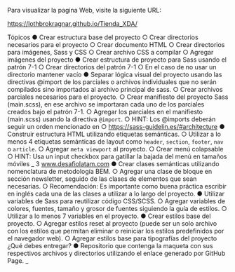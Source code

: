 Para visualizar la pagina Web, visite la siguiente URL:

https://lothbrokragnar.github.io/Tienda_XDA/

Tópicos
● Crear estructura base del proyecto
○ Crear directorios necesarios para el proyecto
○ Crear documento HTML
○ Crear directorios para imágenes, Sass y CSS
○ Crear archivo CSS a compilar
○ Agregar imágenes del proyecto
● Crear estructura de proyecto para Sass usando el patrón 7-1
○ Crear directorios del patrón 7-1
○ En el caso de no usar un directorio mantener vacío
● Separar lógica visual del proyecto usando las directivas @import de los parciales o
archivos individuales que no serán compilados sino importados al archivo principal
de sass.
○ Crear archivos parciales necesarios para el proyecto.
○ Crear manifiesto del proyecto Sass (main.scss), en ese archivo se importaran
cada uno de los parciales creados bajo el patrón 7-1.
○ Agregar los parciales en el manifiesto (main.scss) usando la directiva
`@import`.
○ HINT: Los @imports deberán seguir un orden mencionado en
○ https://sass-guidelin.es/#architecture
● Construir estructura HTML utilizando etiquetas semánticas.
○ Utilizar a lo menos 4 etiquetas semánticas de layout como `header`, `section`,
`footer`, `nav` o `article`.
○ Agregar `meta viewport` al proyecto.
○ Crear menú colapsable
○ HINT: Usa un input checkbox para gatillar la bajada del menú en tamaños
móviles
_ 3
www.desafiolatam.com
● Crear clases semánticas utilizando nomenclatura de metodología BEM.
○ Agregar una clase de bloque en sección newsletter, seguido de las clases de
elementos que sean necesarias.
○ Recomendación: Es importante como buena práctica escribir en inglés cada
una de las clases a utilizar a lo largo del proyecto.
● Utilizar variables de Sass para reutilizar código CSS/SCSS.
○ Agregar variables de colores, fuentes, tamaño y grosor de fuentes siguiendo
la guía de estilos.
○ Utilizar a lo menos 7 variables en el proyecto.
● Crear estilos base del proyecto.
○ Agregar estilos reset al proyecto (puede ser un solo archivo con los estilos
que permitan eliminar o reiniciar los estilos predefinidos por el navegador
web).
○ Agregar estilos base para tipografías del proyecto
¿Qué debes entregar?
● Repositorio que contenga la maqueta con sus respectivos archivos y directorios
utilizando el enlace generado por GitHub Page.
_
